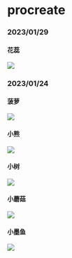 # procreate

### 2023/01/29

####  花蕊

![](https://z.wiki/autoupload/20230129/D5Jv.1668X2388-未命名作品_2.jpg)

### 2023/01/24

#### 菠萝

![](https://z.wiki/autoupload/20230125/Xwak.1668X2388-IMG_0083.PNG)

#### 小熊

![](https://z.wiki/autoupload/20230125/vHP9.1668X2388-IMG_0082.PNG)

#### 小树

![](https://z.wiki/autoupload/20230125/DzFu.1668X2388-IMG_0081.PNG)

#### 小蘑菇

![](https://z.wiki/autoupload/20230125/JzJZ.1668X2388-IMG_0080.PNG)

#### 小墨鱼

![](https://z.wiki/autoupload/20230125/5CgH.1668X2388-IMG_0079.PNG)
